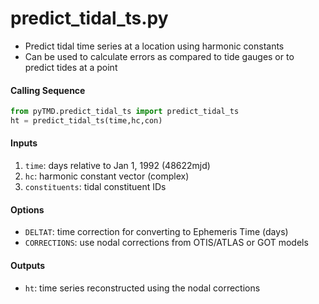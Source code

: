 predict_tidal_ts.py
===================

 - Predict tidal time series at a location using harmonic constants
 - Can be used to calculate errors as compared to tide gauges or to predict tides at a point  

#### Calling Sequence
```python
from pyTMD.predict_tidal_ts import predict_tidal_ts
ht = predict_tidal_ts(time,hc,con)
```

#### Inputs
 1. `time`: days relative to Jan 1, 1992 (48622mjd)
 2. `hc`: harmonic constant vector (complex)
 3. `constituents`: tidal constituent IDs

#### Options
 - `DELTAT`: time correction for converting to Ephemeris Time (days)
 - `CORRECTIONS`: use nodal corrections from OTIS/ATLAS or GOT models

#### Outputs
 - `ht`: time series reconstructed using the nodal corrections

